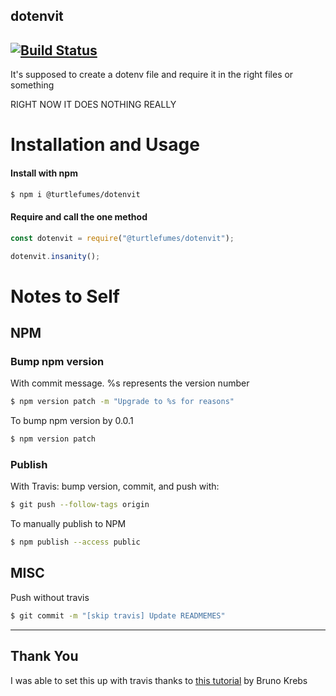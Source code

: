 ## dotenvit 
## [![Build Status](https://travis-ci.com/turtlefumes/dotenvit.svg?branch=main)](https://travis-ci.com/turtlefumes/dotenvit)

It's supposed to create a dotenv file and require it in the right files or something

RIGHT NOW IT DOES NOTHING REALLY

# Installation and Usage

#### Install with npm 

``` bash
$ npm i @turtlefumes/dotenvit
```

#### Require and call the one method
``` javascript
const dotenvit = require("@turtlefumes/dotenvit");

dotenvit.insanity();
```

# Notes to Self

## NPM
### Bump npm version 

With commit message.  %s represents the version number
``` bash
$ npm version patch -m "Upgrade to %s for reasons"
```
To bump npm version by 0.0.1
``` bash
$ npm version patch
```

### Publish
With Travis: bump version, commit, and push with:
``` bash
$ git push --follow-tags origin
```

To manually publish to NPM
``` bash
$ npm publish --access public
```

## MISC

Push without travis
``` bash
$ git commit -m "[skip travis] Update READMEMES"
```

<hr/>

## Thank You

I was able to set this up with travis thanks to [this tutorial](https://auth0.com/blog/developing-npm-packages/) by Bruno Krebs
